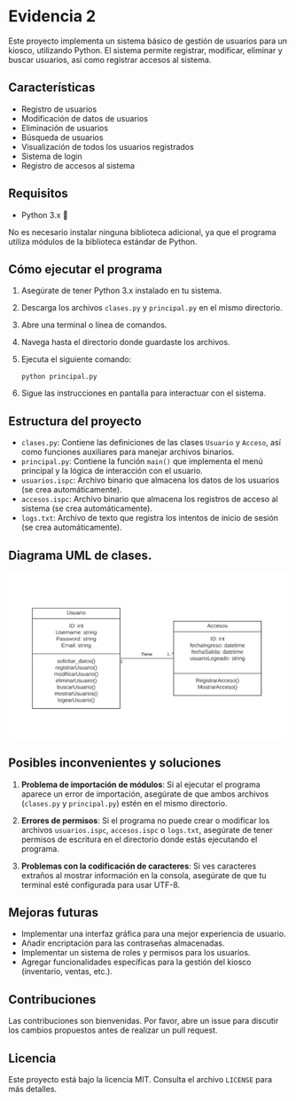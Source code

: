 # Evidencia 2

Este proyecto implementa un sistema básico de gestión de usuarios para un kiosco, utilizando Python. El sistema permite registrar, modificar, eliminar y buscar usuarios, así como registrar accesos al sistema.

## Características

- Registro de usuarios
- Modificación de datos de usuarios
- Eliminación de usuarios
- Búsqueda de usuarios
- Visualización de todos los usuarios registrados
- Sistema de login
- Registro de accesos al sistema

## Requisitos

- Python 3.x 🐍

No es necesario instalar ninguna biblioteca adicional, ya que el programa utiliza módulos de la biblioteca estándar de Python.

## Cómo ejecutar el programa

1. Asegúrate de tener Python 3.x instalado en tu sistema.
2. Descarga los archivos `clases.py` y `principal.py` en el mismo directorio.
3. Abre una terminal o línea de comandos.
4. Navega hasta el directorio donde guardaste los archivos.
5. Ejecuta el siguiente comando:

   ```
   python principal.py
   ```

6. Sigue las instrucciones en pantalla para interactuar con el sistema.

## Estructura del proyecto

- `clases.py`: Contiene las definiciones de las clases `Usuario` y `Acceso`, así como funciones auxiliares para manejar archivos binarios.
- `principal.py`: Contiene la función `main()` que implementa el menú principal y la lógica de interacción con el usuario.
- `usuarios.ispc`: Archivo binario que almacena los datos de los usuarios (se crea automáticamente).
- `accesos.ispc`: Archivo binario que almacena los registros de acceso al sistema (se crea automáticamente).
- `logs.txt`: Archivo de texto que registra los intentos de inicio de sesión (se crea automáticamente).
  
## Diagrama UML de clases.

   ![Diagrama de clases.](./Diagrama_clases.png)

## Posibles inconvenientes y soluciones

1. **Problema de importación de módulos**: Si al ejecutar el programa aparece un error de importación, asegúrate de que ambos archivos (`clases.py` y `principal.py`) estén en el mismo directorio.

2. **Errores de permisos**: Si el programa no puede crear o modificar los archivos `usuarios.ispc`, `accesos.ispc` o `logs.txt`, asegúrate de tener permisos de escritura en el directorio donde estás ejecutando el programa.

3. **Problemas con la codificación de caracteres**: Si ves caracteres extraños al mostrar información en la consola, asegúrate de que tu terminal esté configurada para usar UTF-8.

## Mejoras futuras

- Implementar una interfaz gráfica para una mejor experiencia de usuario.
- Añadir encriptación para las contraseñas almacenadas.
- Implementar un sistema de roles y permisos para los usuarios.
- Agregar funcionalidades específicas para la gestión del kiosco (inventario, ventas, etc.).

## Contribuciones

Las contribuciones son bienvenidas. Por favor, abre un issue para discutir los cambios propuestos antes de realizar un pull request.

## Licencia

Este proyecto está bajo la licencia MIT. Consulta el archivo `LICENSE` para más detalles.
